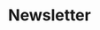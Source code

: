 ---
layout: articles
title: Newsletter
description: Weekly Python Newsletter to stay updated with all trends
keywords: python, newsletter, pipTrends
image: /assets/images/general/newsletter-cover.png
articles:
  data_source: site.newsletter
  show_cover: false
  show_excerpt: true
  show_readmore: true
  show_info: true
---